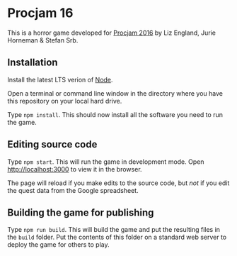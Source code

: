 # Procjam 16

This is a horror game developed for [Procjam 2016](http://www.procjam.com) by Liz England, Jurie Horneman & Stefan Srb.

## Installation

Install the latest LTS verion of [Node](https://nodejs.org/).

Open a terminal or command line window in the directory where you have this repository on your local hard drive.

Type `npm install`. This should now install all the software you need to run the game.

## Editing source code

Type `npm start`. This will run the game in development mode. Open [http://localhost:3000](http://localhost:3000) to view it in the browser.

The page will reload if you make edits to the source code, but _not_ if you edit the quest data from the Google spreadsheet.

## Building the game for publishing

Type `npm run build`. This will build the game and put the resulting files in the `build` folder. Put the contents of this folder on a standard web server to deploy the game for others to play.


